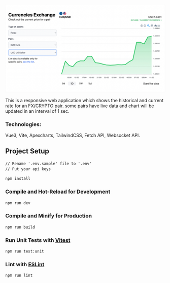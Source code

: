 <p align="center">
<img src="https://github.com/navidshad/interview_medirect/blob/main/screenshot.jpg"/>
</p>

This is a responsive web application which shows the historical and current rate for an FX/CRYPTO pair. some pairs have live data and chart will be updated in an interval of 1 sec.

### Technologies:
Vue3, Vite, Apexcharts, TailwindCSS, Fetch API, Websocket API.

## Project Setup

```txt
// Rename '.env.sample' file to '.env'
// Put your api keys
```

```sh
npm install
```

### Compile and Hot-Reload for Development

```sh
npm run dev
```

### Compile and Minify for Production

```sh
npm run build
```

### Run Unit Tests with [Vitest](https://vitest.dev/)

```sh
npm run test:unit
```

### Lint with [ESLint](https://eslint.org/)

```sh
npm run lint
```
